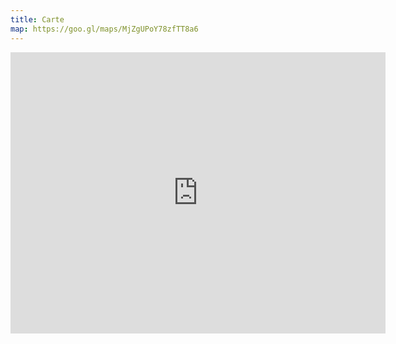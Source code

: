 ```yaml
---
title: Carte
map: https://goo.gl/maps/MjZgUPoY78zfTT8a6
---
```


<iframe src="https://www.google.com/maps/embed?pb=!1m18!1m12!1m3!1d2714.11617730238!2d7.229736314902249!3d47.135989928362704!2m3!1f0!2f0!3f0!3m2!1i1024!2i768!4f13.1!3m3!1m2!1s0x478e19562772ed47%3A0x44f81be592705152!2sPavillion%20Felseck!5e0!3m2!1sfr!2sch!4v1612861593101!5m2!1sfr!2sch" width="600" height="450" frameborder="0" style="border:0;" allowfullscreen="" aria-hidden="false" tabindex="0"></iframe>